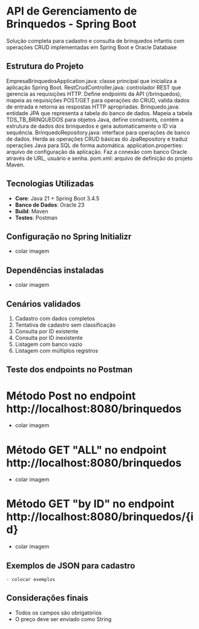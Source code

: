 # API de Gerenciamento de Brinquedos - Spring Boot

Solução completa para cadastro e consulta de brinquedos infantis com operações CRUD implementadas em Spring Boot e Oracle Database

## Estrutura do Projeto

EmpresaBrinquedosApplication.java: classe principal que inicializa a aplicação Spring Boot.
RestCrudController.java: controlador REST que gerencia as requisições HTTP. Define endpoints da API (/brinquedos), mapeia as requisições POST/GET para operações do CRUD, valida dados de entrada e retorna as respostas HTTP apropriadas.
Brinquedo.java: entidade JPA que representa a tabela do banco de dados. Mapeia a tabela TDS_TB_BRINQUEDOS para objetos Java, define constraints, contém a estrutura de dados dos brinquedos e gera automaticamente o ID via sequência.
BrinquedoRepository.java: interface para operações de banco de dados. Herda as operações CRUD básicas do JpaRepository e traduz operações Java para SQL de forma automática.
application.properties: arquivo de configuração da aplicação. Faz a conexão com banco Oracle através de URL, usuário e senha.
pom.xml: arquivo de definição do projeto Maven.

## Tecnologias Utilizadas
- **Core**: Java 21 + Spring Boot 3.4.5
- **Banco de Dados**: Oracle 23
- **Build**: Maven
- **Testes**: Postman

## Configuração no Spring Initializr
- colar imagem

## Dependências instaladas
- colar imagem


## Cenários validados
1. Cadastro com dados completos
2. Tentativa de cadastro sem classificação
3. Consulta por ID existente
4. Consulta por ID inexistente
5. Listagem com banco vazio
6. Listagem com múltiplos registros

## Teste dos endpoints no Postman
# Método Post no endpoint http://localhost:8080/brinquedos
- colar imagem

# Método GET "ALL" no endpoint http://localhost:8080/brinquedos
- colar imagem

# Método GET "by ID" no endpoint http://localhost:8080/brinquedos/{id}
- colar imagem

## Exemplos de JSON para cadastro
    - colocar exemplos

## Considerações finais
- Todos os campos são obrigatórios
- O preço deve ser enviado como String

